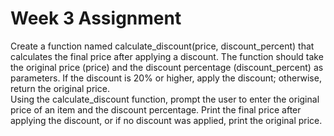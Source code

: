 # Week 3 Assignment

  Create a function named calculate_discount(price, discount_percent) that calculates the final price after applying a discount. The function should take the original price (price) and the discount percentage (discount_percent) as parameters. If the discount is 20% or higher, apply the discount; otherwise, return the original price.  
Using the calculate_discount function, prompt the user to enter the original price of an item and the discount percentage. Print the final price after applying the discount, or if no discount was applied, print the original price.


